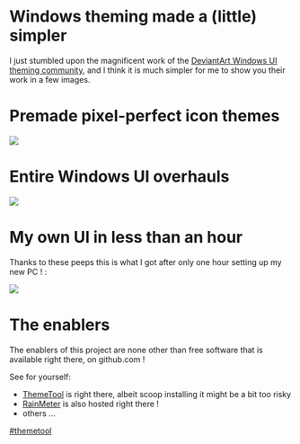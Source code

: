 # Windows theming made a (little) simpler

I just stumbled upon the magnificent work of the [DeviantArt Windows UI theming community](#deviantart), and I think it is
much simpler for me to show you their work in a few images.

# Premade pixel-perfect icon themes

![](https://images-wixmp-ed30a86b8c4ca887773594c2.wixmp.com/i/dd78c78e-d2e1-42b8-9d08-bc5df634a6c6/dev3ym5-5ceaef34-d1ef-49de-a20b-ba899cd8dae7.png)

# Entire Windows UI overhauls

![](https://images-wixmp-ed30a86b8c4ca887773594c2.wixmp.com/i/dd78c78e-d2e1-42b8-9d08-bc5df634a6c6/dfdvtv5-665b44d4-9e0e-46b1-b50e-7b60040d375b.png)

# My own UI in less than an hour

Thanks to these peeps this is what I got after only one hour setting up my new PC ! :

![](https://pbs.twimg.com/media/Fs3_6XwXgAQFCZ8?format=jpg&name=4096x4096)

# The enablers

The enablers of this project are none other than free software that is available right there, on github.com !

See for yourself:

* [ThemeTool](#themetool) is right there, albeit scoop installing it might be a bit too risky
* [RainMeter](#rainmeter) is also hosted right there !
* others ...

[#themetool]()

[deviantart]: https://www.deviantart.com/search?q=windows+11+themes